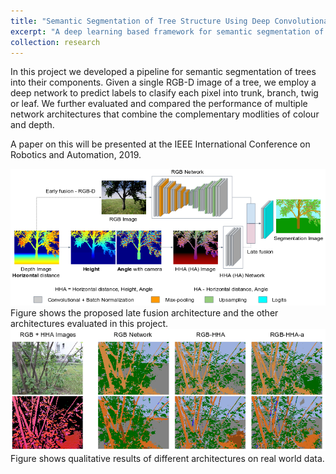 ```yaml
---
title: "Semantic Segmentation of Tree Structure Using Deep Convolutional Neural Networks"
excerpt: "A deep learning based framework for semantic segmentation of trees into their components.<br/> <img src='/images/tree_seg_real.png'>"
collection: research
---
```

  
In this project we developed a pipeline for semantic segmentation of trees into their components. Given a single RGB-D image of a tree, we employ a deep network to predict labels to clasify each pixel into trunk, branch, twig or leaf. We further evaluated and compared the performance of multiple network architectures that combine the complementary modlities of colour and depth. 

A paper on this will be presented at the IEEE International Conference on Robotics and Automation, 2019.

<img src='/images/tree_seg_network.png'>  
Figure shows the proposed late fusion architecture and the other architectures evaluated in this project.

<img src='/images/tree_seg_real.png'>  
Figure shows qualitative results of different architectures on real world data.
